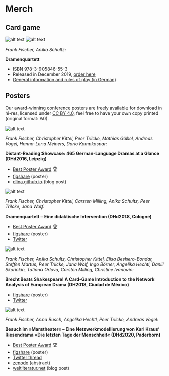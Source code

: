 <hgroup>
    <h1>Merch</h1>
</hgroup>

## Card game

![alt text](http://www.etkbooks.com/wp-content/uploads/9783905846553_front.jpg)
![alt text](http://www.etkbooks.com/wp-content/uploads/9783905846553_back.jpg)

*Frank Fischer, Anika Schultz:*

**Dramenquartett**

* ISBN 978-3-905846-55-3
* Released in December 2019, [order here](http://www.etkbooks.com/dramenquartett/)
* [General information and rules of play (in German)](https://dramenquartett.github.io/)

## Posters

Our award-winning conference posters are freely available for download in hi-res, licensed under [CC BY 4.0](https://creativecommons.org/licenses/by/4.0/), feel free to have your own copy printed (original format: A0).

![alt text](https://lehkost.github.io/posters/distant-reading-showcase-dhd2016.jpg)

*Frank Fischer, Christopher Kittel, Peer Trilcke, Mathias Göbel, Andreas Vogel, Hanna-Lena Meiners, Dario Kampkaspar:*

**Distant-Reading Showcase: 465 German-Language Dramas at a Glance (DHd2016, Leipzig)**

* [Best Poster Award](http://dig-hum.de/gewinner-des-posterawards-2016) 🏆
* [figshare](https://doi.org/10.6084/m9.figshare.3101203) (poster)
* [dlina.github.io](https://dlina.github.io/Distant-Reading-Showcase-Poster-DHd2016-Leipzig/) (blog post)


![alt text](https://lehkost.github.io/posters/dramenquartett-dhd2018.jpg)

*Frank Fischer, Christopher Kittel, Carsten Milling, Anika Schultz, Peer Trilcke, Jana Wolf:*

**Dramenquartett – Eine didaktische Intervention (DHd2018, Cologne)**

* [Best Poster Award](https://texperimentales.hypotheses.org/2462#Preisverleihung) 🏆
* [figshare](https://doi.org/10.6084/m9.figshare.5926363) (poster)
* [Twitter](https://twitter.com/umblaetterer/status/969219085585313792)


![alt text](https://lehkost.github.io/posters/brecht-beats-shakespeare-dh2018.jpg)

*Frank Fischer, Anika Schultz, Christopher Kittel, Elisa Beshero-Bondar, Steffen Martus, Peer Trilcke, Jana Wolf, Ingo Börner, Angelika Hechtl, Daniil Skorinkin, Tatiana Orlova, Carsten Milling, Christine Ivanovic:*

**Brecht Beats Shakespeare! A Card-Game Introduction to the Network Analysis of European Drama (DH2018, Ciudad de México)**

* [figshare](https://doi.org/10.6084/m9.figshare.6667424) (poster)
* [Twitter](https://twitter.com/umblaetterer/status/1012048790730223621)

![alt text](https://lehkost.github.io/posters/marstheater-dhd2020.jpg)

*Frank Fischer, Anna Busch, Angelika Hechtl, Peer Trilcke, Andreas Vogel:*

**Besuch im »Marstheater« – Eine Netzwerkmodellierung von Karl Kraus’ Riesendrama »Die letzten Tage der Menschheit« (DHd2020, Paderborn)**

* [Best Poster Award](https://dig-hum.de/dhd-awards) 🏆
* [figshare](https://doi.org/10.6084/m9.figshare.11917902) (poster)
* [Twitter thread](https://twitter.com/umblaetterer/status/1235556225128886277)
* [zenodo](https://zenodo.org/record/3666690/preview/2020_DHd_BookOfAbstracts-web.pdf#page=280) (abstract)
* [weltliteratur.net](https://weltliteratur.net/theatre-on-mars/) (blog post)
